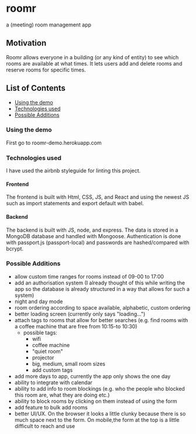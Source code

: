 # roomr
a (meeting) room management app

## Motivation
Roomr allows everyone in a building (or any kind of entity) to see which rooms are available at what times. It lets users add and delete rooms and reserve rooms for specific times.

## List of Contents
- [Using the demo](#Using-the-demo)
- [Technologies used](#Technologies-used)
- [Possible Additions](#Possible-Additions)
### Using the demo
First go to roomr-demo.herokuapp.com
### Technologies used
I have used the airbnb styleguide for linting this project.
#### Frontend
The frontend is built with Html, CSS, JS, and React and using the newest JS such as import statements and export default with babel.
#### Backend
The backend is built with JS, node, and express. The data is stored in a MongoDB database and handled with Mongoose. Authentication is done with passport.js (passport-local) and passwords are hashed/compared with bcrypt.
### Possible Additions
- allow custom time ranges for rooms instead of 09-00 to 17:00
- add an authorisation system (I already thought of this while writing the app so the database is already structured in a way that allows for such a system)
- night and day mode
- room ordering according to space available, alphabetic, custom ordering
- better loading screen (currently only says "loading...")
- attach tags to rooms that allow for better searches (e.g. find rooms with a coffee machine that are free from 10:15-to 10:30)
  - possible tags:
    - wifi
    - coffee machine
    - "quiet room"
    - projector
    - big, medium, small room sizes
    - add custom tags
- add more days to app, currently the app only shows the one day
- ability to integrate with calendar
- ability to add info to room blockings (e.g. who the people who blocked this room are, what they are doing etc.)
- ability to block rooms by clicking on them instead of using the form
- add feature to bulk add rooms
- better UI/UX. On the browser it looks a little clunky because there is so much space next to the form. On mobile,the form at the top is a little difficult to reach and use
